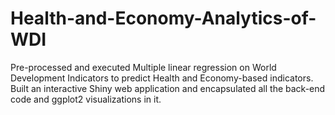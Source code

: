# Health-and-Economy-Analytics-of-WDI
Pre-processed and executed Multiple linear regression on World Development Indicators to predict Health and Economy-based indicators. Built an interactive Shiny web application and encapsulated all the back-end code and ggplot2 visualizations in it.
